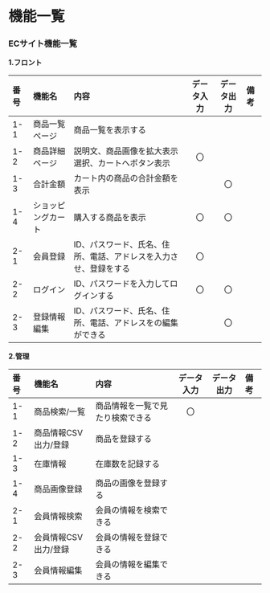 # 機能一覧
### ECサイト機能一覧
**1.フロント**

|番号|機能名|内容|データ入力|データ出力|備考|
|:---|:---|:---|:---:|:----:|:---|
|1-1|商品一覧ページ|商品一覧を表示する||||
|1-2|商品詳細ページ|説明文、商品画像を拡大表示<br>選択、カートへボタン表示|〇|||
|1-3|合計金額|カート内の商品の合計金額を表示||〇||
|1-4|ショッピングカート|購入する商品を表示|〇|〇||
|2-1|会員登録|ID、パスワード、氏名、住所、電話、アドレスを入力させ、登録をする|〇|||
|2-2|ログイン|ID、パスワードを入力してログインする|〇|〇||
|2-3|登録情報編集|ID、パスワード、氏名、住所、電話、アドレスをの編集ができる||〇||

**2.管理**

|番号|機能名|内容|データ入力|データ出力|備考|
|:---|:---|:---|:---:|:----:|:---|
|1-1|商品検索/一覧|商品情報を一覧で見たり検索できる|〇|||
|1-2|商品情報CSV出力/登録|商品を登録する||||
|1-3|在庫情報|在庫数を記録する||||
|1-4|商品画像登録|商品の画像を登録する||||
|2-1|会員情報検索|会員の情報を検索できる||||
|2-2|会員情報CSV出力/登録|会員の情報を登録できる||||
|2-3|会員情報編集|会員の情報を編集できる||||
